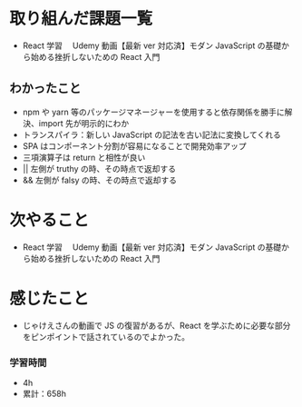 # 取り組んだ課題一覧

- React 学習　 Udemy 動画【最新 ver 対応済】モダン JavaScript の基礎から始める挫折しないための React 入門

## わかったこと

- npm や yarn 等のパッケージマネージャーを使用すると依存関係を勝手に解決、import 先が明示的にわか
- トランスパイラ：新しい JavaScript の記法を古い記法に変換してくれる
- SPA はコンポーネント分割が容易になることで開発効率アップ
- 三項演算子は return と相性が良い
- || 左側が truthy の時、その時点で返却する
- && 左側が falsy の時、その時点で返却する

# 次やること

- React 学習　 Udemy 動画【最新 ver 対応済】モダン JavaScript の基礎から始める挫折しないための React 入門

# 感じたこと

- じゃけえさんの動画で JS の復習があるが、React を学ぶために必要な部分をピンポイントで話されているのでよかった。

### 学習時間

- 4h
- 累計：658h
